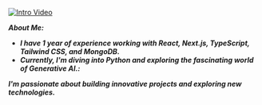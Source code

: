 [![Intro Video](https://img.youtube.com/vi/jdTZ3lz4ofo/0.jpg)](https://youtu.be/jdTZ3lz4ofo?si=2Ncw9cX2_qbcODCD)

***About Me:***
-  ***I have 1 year of experience working with **React**, **Next.js**, **TypeScript**, **Tailwind CSS**, and **MongoDB**.***
-  ***Currently, I'm diving into **Python** and exploring the fascinating world of **Generative AI**.:***

***I'm passionate about building innovative projects and exploring new technologies.***

